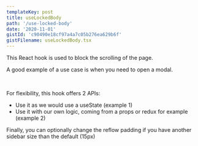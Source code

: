 ```yaml
---
templateKey: post
title: useLockedBody
path: '/use-locked-body'
date: '2020-11-01'
gistId: 'c90490e18cf97a4a7c05b276ea629b6f'
gistFilename: useLockedBody.tsx
---
```


This React hook is used to block the scrolling of the page.

A good example of a use case is when you need to open a modal.

<br />

For flexibility, this hook offers 2 APIs:

- Use it as we would use a useState (example 1)
- Use it with our own logic, coming from a props or redux for example (example 2)

Finally, you can optionally change the reflow padding if you have another sidebar size than the default (15px)
